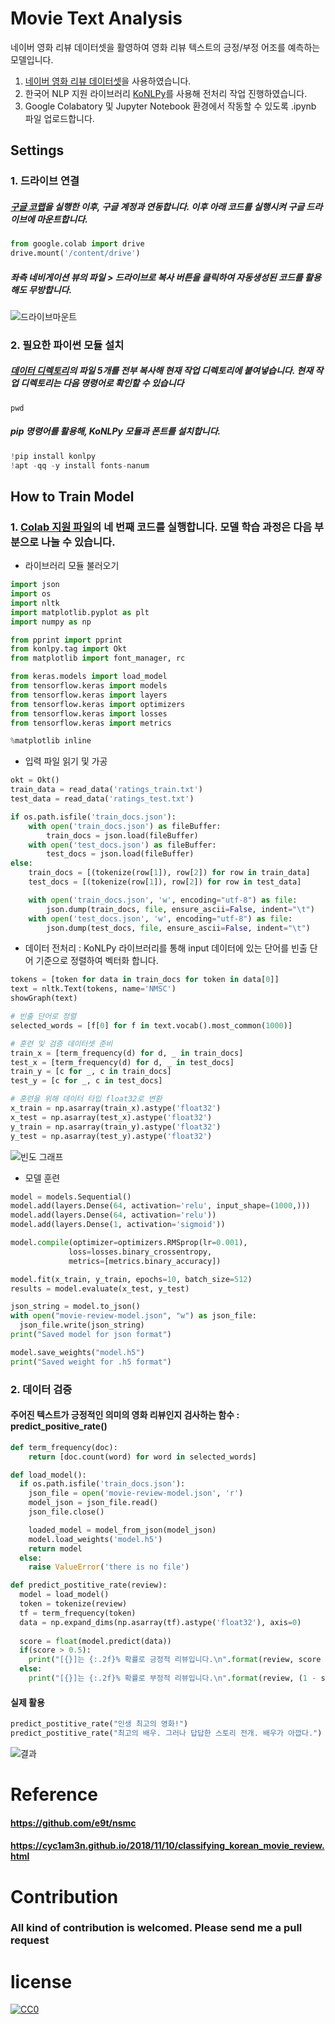 
# Movie Text Analysis

네이버 영화 리뷰 데이터셋을 활영하여 영화 리뷰 텍스트의 긍정/부정 어조를 예측하는 모델입니다.
1. [네이버 영화 리뷰 데이터셋](#https://github.com/e9t/nsmc)을 사용하였습니다.
2. 한국어 NLP 지원 라이브러리 [KoNLPy](https://konlpy-ko.readthedocs.io/ko/v0.4.3/)를 사용해 전처리 작업 진행하였습니다.
3. Google Colabatory 및 Jupyter Notebook 환경에서 작동할 수 있도록 .ipynb 파일 업로드합니다.

## Settings
### 1. 드라이브 연결
##### [구글 코랩](https://colab.research.google.com/notebooks/intro.ipynb#recent=true)을 실행한 이후, 구글 계정과 연동합니다. 이후 아래 코드를 실행시켜 구글 드라이브에 마운트합니다.
~~~python
from google.colab import drive
drive.mount('/content/drive')
~~~
##### 좌측 네비게이션 뷰의 파일 > 드라이브로 복사 버튼을 클릭하여 자동생성된 코드를 활용해도 무방합니다.
![드라이브마운트](./intro/drive_mount.png)


### 2. 필요한 파이썬 모듈 설치
##### [데이터 디렉토리](https://github.com/skfo763/movie-text-analysis/tree/master/data)의 파일 5개를 전부 복사해 현재 작업 디렉토리에 붙여넣습니다. 현재 작업 디렉토리는 다음 명령어로 확인할 수 있습니다
~~~shell
pwd
~~~ 
##### pip 명령어를 활용해, KoNLPy 모듈과 폰트를 설치합니다.
~~~python
!pip install konlpy
!apt -qq -y install fonts-nanum
~~~


## How to Train Model
### 1. [Colab 지원 파일](https://github.com/skfo763/movie-text-analysis/blob/master/Movie_ML_practice_Console.ipynb)의 네 번째 코드를 실행합니다. 모델 학습 과정은 다음 부분으로 나눌 수 있습니다.
- 라이브러리 모듈 불러오기
~~~python
import json
import os
import nltk
import matplotlib.pyplot as plt
import numpy as np

from pprint import pprint
from konlpy.tag import Okt
from matplotlib import font_manager, rc

from keras.models import load_model
from tensorflow.keras import models
from tensorflow.keras import layers
from tensorflow.keras import optimizers
from tensorflow.keras import losses
from tensorflow.keras import metrics

%matplotlib inline
~~~
- 입력 파일 읽기 및 가공
~~~python
okt = Okt()
train_data = read_data('ratings_train.txt')
test_data = read_data('ratings_test.txt')

if os.path.isfile('train_docs.json'):
    with open('train_docs.json') as fileBuffer:
        train_docs = json.load(fileBuffer)
    with open('test_docs.json') as fileBuffer:
        test_docs = json.load(fileBuffer)
else:
    train_docs = [(tokenize(row[1]), row[2]) for row in train_data]
    test_docs = [(tokenize(row[1]), row[2]) for row in test_data]

    with open('train_docs.json', 'w', encoding="utf-8") as file:
        json.dump(train_docs, file, ensure_ascii=False, indent="\t")
    with open('test_docs.json', 'w', encoding="utf-8") as file:
        json.dump(test_docs, file, ensure_ascii=False, indent="\t")
~~~
- 데이터 전처리 : KoNLPy 라이브러리를 통해 input 데이터에 있는 단어를 빈출 단어 기준으로 정렬하여 벡터화 합니다.
~~~python
tokens = [token for data in train_docs for token in data[0]]
text = nltk.Text(tokens, name='NMSC')
showGraph(text)

# 빈출 단어로 정렬
selected_words = [f[0] for f in text.vocab().most_common(1000)]

# 훈련 및 검증 데이터셋 준비
train_x = [term_frequency(d) for d, _ in train_docs]
test_x = [term_frequency(d) for d, _ in test_docs]
train_y = [c for _, c in train_docs]
test_y = [c for _, c in test_docs]

# 훈련을 위해 데이터 타입 float32로 변환
x_train = np.asarray(train_x).astype('float32')
x_test = np.asarray(test_x).astype('float32')
y_train = np.asarray(train_y).astype('float32')
y_test = np.asarray(test_y).astype('float32')
~~~
![빈도 그래프](./intro/graph.png)

- 모델 훈련
~~~python
model = models.Sequential()
model.add(layers.Dense(64, activation='relu', input_shape=(1000,)))
model.add(layers.Dense(64, activation='relu'))
model.add(layers.Dense(1, activation='sigmoid'))

model.compile(optimizer=optimizers.RMSprop(lr=0.001),
             loss=losses.binary_crossentropy,
             metrics=[metrics.binary_accuracy])

model.fit(x_train, y_train, epochs=10, batch_size=512)
results = model.evaluate(x_test, y_test)

json_string = model.to_json()
with open("movie-review-model.json", "w") as json_file:
  json_file.write(json_string)
print("Saved model for json format")

model.save_weights("model.h5")
print("Saved weight for .h5 format")
~~~

### 2. 데이터 검증
#### 주어진 텍스트가 긍정적인 의미의 영화 리뷰인지 검사하는 함수 : predict_positive_rate()
~~~python
def term_frequency(doc):
    return [doc.count(word) for word in selected_words]

def load_model():
  if os.path.isfile('train_docs.json'):
    json_file = open('movie-review-model.json', 'r')
    model_json = json_file.read()
    json_file.close()

    loaded_model = model_from_json(model_json)
    model.load_weights('model.h5')
    return model
  else:
    raise ValueError('there is no file')

def predict_postitive_rate(review):
  model = load_model()
  token = tokenize(review)
  tf = term_frequency(token)
  data = np.expand_dims(np.asarray(tf).astype('float32'), axis=0)
  
  score = float(model.predict(data))
  if(score > 0.5):        
    print("[{}]는 {:.2f}% 확률로 긍정적 리뷰입니다.\n".format(review, score * 100))
  else:        
    print("[{}]는 {:.2f}% 확률로 부정적 리뷰입니다.\n".format(review, (1 - score) * 100))
~~~

#### 실제 활용
~~~python
predict_postitive_rate("인생 최고의 영화!")
predict_postitive_rate("최고의 배우. 그러나 답답한 스토리 전개. 배우가 아깝다.")
~~~
![결과](./intro/result.png)
 
# Reference
#### https://github.com/e9t/nsmc
#### https://cyc1am3n.github.io/2018/11/10/classifying_korean_movie_review.html

# Contribution
### All kind of contribution is welcomed. Please send me a pull request

# license
<p xmlns:dct="http://purl.org/dc/terms/">
  <a rel="license"
     href="http://creativecommons.org/publicdomain/zero/1.0/">
    <img src="http://i.creativecommons.org/p/zero/1.0/88x31.png" style="border-style: none;" alt="CC0" />
  </a>
</p>
